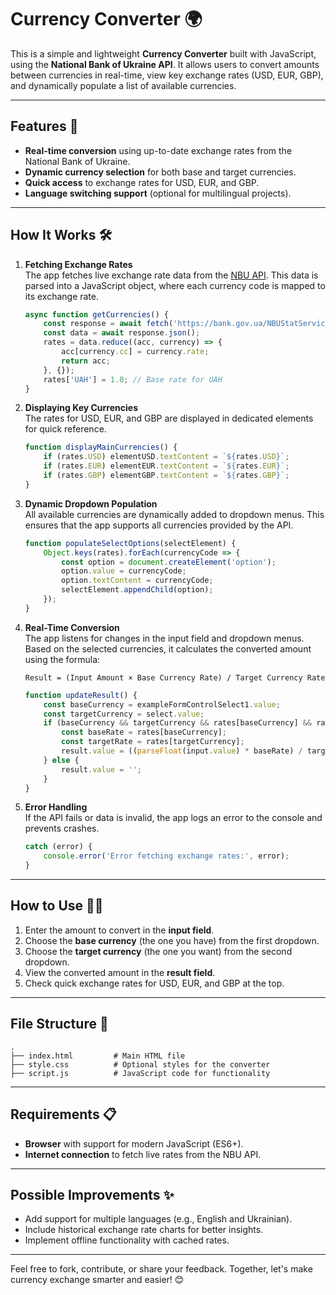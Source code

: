 
# Currency Converter 🌍

This is a simple and lightweight **Currency Converter** built with JavaScript, using the **National Bank of Ukraine API**. It allows users to convert amounts between currencies in real-time, view key exchange rates (USD, EUR, GBP), and dynamically populate a list of available currencies.

---

## Features 🚀
- **Real-time conversion** using up-to-date exchange rates from the National Bank of Ukraine.
- **Dynamic currency selection** for both base and target currencies.
- **Quick access** to exchange rates for USD, EUR, and GBP.
- **Language switching support** (optional for multilingual projects).

---

## How It Works 🛠️

1. **Fetching Exchange Rates**  
   The app fetches live exchange rate data from the [NBU API](https://bank.gov.ua/NBUStatService/v1/statdirectory/exchange?json). This data is parsed into a JavaScript object, where each currency code is mapped to its exchange rate.

   ```javascript
   async function getCurrencies() {
       const response = await fetch('https://bank.gov.ua/NBUStatService/v1/statdirectory/exchange?json');
       const data = await response.json();
       rates = data.reduce((acc, currency) => {
           acc[currency.cc] = currency.rate;
           return acc;
       }, {});
       rates['UAH'] = 1.0; // Base rate for UAH
   }
   ```

2. **Displaying Key Currencies**  
   The rates for USD, EUR, and GBP are displayed in dedicated elements for quick reference.

   ```javascript
   function displayMainCurrencies() {
       if (rates.USD) elementUSD.textContent = `${rates.USD}`;
       if (rates.EUR) elementEUR.textContent = `${rates.EUR}`;
       if (rates.GBP) elementGBP.textContent = `${rates.GBP}`;
   }
   ```

3. **Dynamic Dropdown Population**  
   All available currencies are dynamically added to dropdown menus. This ensures that the app supports all currencies provided by the API.

   ```javascript
   function populateSelectOptions(selectElement) {
       Object.keys(rates).forEach(currencyCode => {
           const option = document.createElement('option');
           option.value = currencyCode;
           option.textContent = currencyCode;
           selectElement.appendChild(option);
       });
   }
   ```

4. **Real-Time Conversion**  
   The app listens for changes in the input field and dropdown menus. Based on the selected currencies, it calculates the converted amount using the formula:

   ```
   Result = (Input Amount × Base Currency Rate) / Target Currency Rate
   ```

   ```javascript
   function updateResult() {
       const baseCurrency = exampleFormControlSelect1.value;
       const targetCurrency = select.value;
       if (baseCurrency && targetCurrency && rates[baseCurrency] && rates[targetCurrency]) {
           const baseRate = rates[baseCurrency];
           const targetRate = rates[targetCurrency];
           result.value = ((parseFloat(input.value) * baseRate) / targetRate).toFixed(2);
       } else {
           result.value = '';
       }
   }
   ```

5. **Error Handling**  
   If the API fails or data is invalid, the app logs an error to the console and prevents crashes.

   ```javascript
   catch (error) {
       console.error('Error fetching exchange rates:', error);
   }
   ```

---

## How to Use 🧑‍💻
1. Enter the amount to convert in the **input field**.
2. Choose the **base currency** (the one you have) from the first dropdown.
3. Choose the **target currency** (the one you want) from the second dropdown.
4. View the converted amount in the **result field**.
5. Check quick exchange rates for USD, EUR, and GBP at the top.

---

## File Structure 📂
```
.
├── index.html         # Main HTML file
├── style.css          # Optional styles for the converter
├── script.js          # JavaScript code for functionality
```

---

## Requirements 📋
- **Browser** with support for modern JavaScript (ES6+).
- **Internet connection** to fetch live rates from the NBU API.

---

## Possible Improvements ✨
- Add support for multiple languages (e.g., English and Ukrainian).
- Include historical exchange rate charts for better insights.
- Implement offline functionality with cached rates.

---

Feel free to fork, contribute, or share your feedback. Together, let's make currency exchange smarter and easier! 😊
